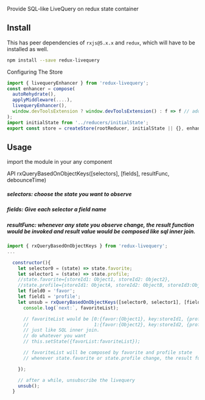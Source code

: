 Provide SQL-like LiveQuery on redux state container

## Install

This has peer dependencies of `rxjs@5.x.x` and `redux`, which will have to be installed as well.

```bash
npm install --save redux-livequery
```


Configuring The Store

```js
import { livequeryEnhancer } from 'redux-livequery';
const enhancer = compose(
  autoRehydrate(),
  applyMiddleware(....),
  livequeryEnhancer(),
  window.devToolsExtension ? window.devToolsExtension() : f => f // add support for Redux dev tools,
);
import initialState from '../reducers/initialState';
export const store = createStore(rootReducer, initialState || {}, enhancer);
```

## Usage

import the module in your any component

API rxQueryBasedOnObjectKeys([selectors], [fields], resultFunc, debounceTime)

##### selectors: choose the state you want to observe
##### fields: Give each selector a field name
##### resultFunc: whenever any state you observe change, the result function would be invoked and result value would be composed like sql inner join.

```js
import { rxQueryBasedOnObjectKeys } from 'redux-livequery';
...

  constructor(){
    let selector0 = (state) => state.favorite;
    let selector1 = (state) => state.profile;
    //state.favorite={storeId1: Object1, storeId2: Object2},
    //state.profile={storeId1: ObjectA, storeId2: ObjectB, storeId3:ObjectC}
    let field0 = 'favor';
    let field1 = 'profile';
    let unsub = rxQueryBasedOnObjectKeys([selector0, selector1], [field0, field1], (favoriteList) => {
      console.log(`next:`, favoriteList);

      // favoriteList would be [0:{favor:{Object1}, key:storeId1, {profile:{ObjectA}}},
      //                        1:{favor:{Object2}, key:storeId2, {profile:{ObjectB}}}]
      // just like SQL inner join.
      // do whatever you want
      // this.setState({favorList:favoriteList});

      // favoriteList will be composed by favorite and profile state
      // whenever state.favorite or state.profile change, the result function would be invoked

    });

    // after a while, unsubscribe the livequery
    unsub();
  }
```